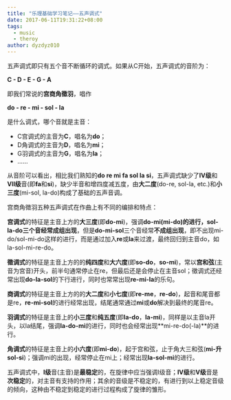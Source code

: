 ```yaml
---
title: "乐理基础学习笔记——五声调式"
date: 2017-06-11T19:31:22+08:00
tags:
  - music
  - theroy
author: dyzdyz010
---
```


五声调式即只有五个音不断循环的调式。如果从C开始，五声调式的音阶为：

**C - D - E - G - A**

即我们常说的**宫商角徵羽**，唱作

**do - re - mi - sol - la**

是什么调式，哪个音就是主音：

- C宫调式的主音为**C**，唱名为**do**；
- D角调式的主音为**D**，唱名为**mi**；
- G羽调式的主音为**G**，唱名为**la**；
- ……

从音阶可以看出，相比我们熟知的**do re mi fa sol la si**，五声调式缺少了**IV级**和**VII级**音(即**fa**和**si**)，缺少半音和增四度减五度，由**大二度**(do-re, sol-la, etc.)和**小三度**(mi-sol, la-do)构成了基础的五声音调。

宫商角徴羽五种五声调式在作曲上有不同的编排和特点：

**宫调式**的特征是主音上方的**大三度**(即**do-mi**)，强调**do-mi(mi-do)**的进行，**sol-la-do**三个音经常**成组出现**，但是**do-mi-sol**三个音经常**不成组出现**，即不出现mi-do/sol-mi-do这样的进行，而是通过加入**re**或**la**来过渡，最终回归到主音do，如la-sol-mi-re-do。

**徵调式**的特征是主音上方的的**纯四度**和**大六度**(即**so-do**，**so-mi**)，常以**宫和弦**(主音为宫音)开头，前半句通常停止在re，但最后还是会停止在主音sol；徵调式还经常出现**do-la-sol**的下行进行，同时也常常出现**re-mi-la**的乐句。

**商调式**的特征是主音上方的的**大二度**和**小七度**(即**re-me**，**re-do**)，起音和尾音都是re，**re-mi-sol**的进行经常出现，结尾通常通过**mi**或**do**解决到最终的尾音re。

**羽调式**的特征是主音上的**小三度**和**纯五度**(即**la-do**，**la-mi**)，同样是以主音la开头，以la结尾，强调**la-do-mi**的进行，同时也会经常出现**mi-re-do(-la)**的进行。

**角调式**的特征是主音上的**小六度**(即**mi-do**)，起于宫和弦，止于角大三和弦(**mi-升sol-si**)；强调mi的出现，经常停止在mi上；经常出现**la-sol-mi**的进行。

五声调式中，**I级**音(主音)是**最稳定**的，在旋律中应当强调I级音；**IV级**和**V级**音是**次稳定**的，对主音有支持的作用；其余的音级是不稳定的，有进行到以上稳定音级的倾向，这种由不稳定到稳定的进行过程构成了旋律的雏形。